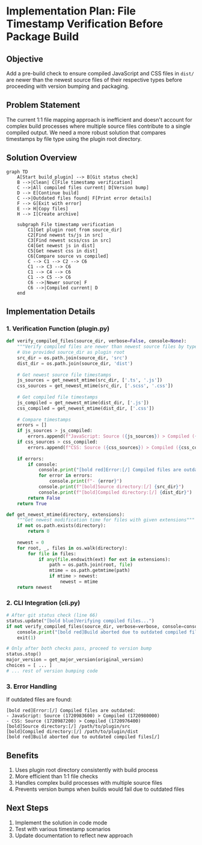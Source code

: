 # Implementation Plan: File Timestamp Verification Before Package Build

## Objective
Add a pre-build check to ensure compiled JavaScript and CSS files in `dist/` are newer than the newest source files of their respective types before proceeding with version bumping and packaging.

## Problem Statement
The current 1:1 file mapping approach is inefficient and doesn't account for complex build processes where multiple source files contribute to a single compiled output. We need a more robust solution that compares timestamps by file type using the plugin root directory.

## Solution Overview
```mermaid
graph TD
    A[Start build_plugin] --> B[Git status check]
    B -->|Clean| C[File timestamp verification]
    C -->|All compiled files current| D[Version bump]
    D --> E[Continue build]
    C -->|Outdated files found| F[Print error details]
    F --> G[Exit with error]
    E --> H[Copy files]
    H --> I[Create archive]
    
    subgraph File timestamp verification
        C1[Get plugin root from source_dir]
        C2[Find newest ts/js in src]
        C3[Find newest scss/css in src]
        C4[Get newest js in dist]
        C5[Get newest css in dist]
        C6[Compare source vs compiled]
        C --> C1 --> C2 --> C6
        C1 --> C3 --> C6
        C1 --> C4 --> C6
        C1 --> C5 --> C6
        C6 -->|Newer source| F
        C6 -->|Compiled current| D
    end
```

## Implementation Details

### 1. Verification Function (plugin.py)
```python
def verify_compiled_files(source_dir, verbose=False, console=None):
    """Verify compiled files are newer than newest source files by type"""
    # Use provided source_dir as plugin root
    src_dir = os.path.join(source_dir, 'src')
    dist_dir = os.path.join(source_dir, 'dist')
    
    # Get newest source file timestamps
    js_sources = get_newest_mtime(src_dir, ['.ts', '.js'])
    css_sources = get_newest_mtime(src_dir, ['.scss', '.css'])
    
    # Get compiled file timestamps
    js_compiled = get_newest_mtime(dist_dir, ['.js'])
    css_compiled = get_newest_mtime(dist_dir, ['.css'])
    
    # Compare timestamps
    errors = []
    if js_sources > js_compiled:
        errors.append(f"JavaScript: Source ({js_sources}) > Compiled ({js_compiled})")
    if css_sources > css_compiled:
        errors.append(f"CSS: Source ({css_sources}) > Compiled ({css_compiled})")
    
    if errors:
        if console:
            console.print("[bold red]Error:[/] Compiled files are outdated:")
            for error in errors:
                console.print(f"- {error}")
            console.print(f"[bold]Source directory:[/] {src_dir}")
            console.print(f"[bold]Compiled directory:[/] {dist_dir}")
        return False
    return True

def get_newest_mtime(directory, extensions):
    """Get newest modification time for files with given extensions"""
    if not os.path.exists(directory):
        return 0
        
    newest = 0
    for root, _, files in os.walk(directory):
        for file in files:
            if any(file.endswith(ext) for ext in extensions):
                path = os.path.join(root, file)
                mtime = os.path.getmtime(path)
                if mtime > newest:
                    newest = mtime
    return newest
```

### 2. CLI Integration (cli.py)
```python
# After git status check (line 66)
status.update("[bold blue]Verifying compiled files...")
if not verify_compiled_files(source_dir, verbose=verbose, console=console):
    console.print("[bold red]Build aborted due to outdated compiled files[/]")
    exit(1)

# Only after both checks pass, proceed to version bump
status.stop()
major_version = get_major_version(original_version)
choices = [ ... ]
# ... rest of version bumping code
```

### 3. Error Handling
If outdated files are found:
```
[bold red]Error:[/] Compiled files are outdated:
- JavaScript: Source (1720983600) > Compiled (1720980000)
- CSS: Source (1720987200) > Compiled (1720976400)
[bold]Source directory:[/] /path/to/plugin/src
[bold]Compiled directory:[/] /path/to/plugin/dist
[bold red]Build aborted due to outdated compiled files[/]
```

## Benefits
1. Uses plugin root directory consistently with build process
2. More efficient than 1:1 file checks
3. Handles complex build processes with multiple source files
4. Prevents version bumps when builds would fail due to outdated files

## Next Steps
1. Implement the solution in code mode
2. Test with various timestamp scenarios
3. Update documentation to reflect new approach